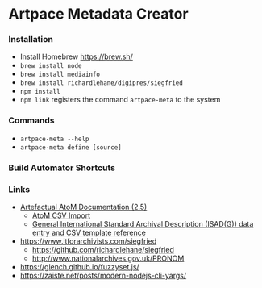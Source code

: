 # Artpace Metadata Creator

### Installation
- Install Homebrew https://brew.sh/
- `brew install node`
- `brew install mediainfo`
- `brew install richardlehane/digipres/siegfried `
- `npm install`
- `npm link` registers the command `artpace-meta` to the system

### Commands
- `artpace-meta --help`
- `artpace-meta define [source]` 

### Build Automator Shortcuts

### Links 
- [Artefactual AtoM Documentation (2.5)](https://www.accesstomemory.org/en/docs/2.5/)
  - [AtoM CSV Import](https://www.accesstomemory.org/en/docs/2.5/user-manual/import-export/csv-import/#csv-import)
  - [General International Standard Archival Description (ISAD(G)) data entry and CSV template reference](https://www.accesstomemory.org/en/docs/2.5/user-manual/data-templates/isad-template/#isad-template)
- https://www.itforarchivists.com/siegfried
  - https://github.com/richardlehane/siegfried
  - http://www.nationalarchives.gov.uk/PRONOM
- https://glench.github.io/fuzzyset.js/
- https://zaiste.net/posts/modern-nodejs-cli-yargs/
